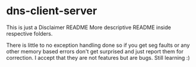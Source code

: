 # dns-client-server

This is just a Disclaimer README
More descriptive README inside respective folders.

There is little to no exception handling done so if you get seg faults or any
other memory based errors don't get surprised and just report them for
correction. I accept that they are not features but are bugs. Still learning
:)

